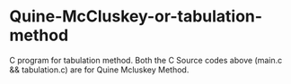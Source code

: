# Quine-McCluskey-or-tabulation-method
C program for tabulation method. 
Both the C Source codes above (main.c && tabulation.c) are for Quine Mcluskey Method.
